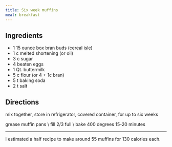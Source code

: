 ```yaml
---
title: Six week muffins
meal: breakfast
---
```


## Ingredients
* 1		15 ounce box bran buds (cereal isle)
* 1 c		melted shortening (or oil)
* 3 c		sugar
* 4		beaten eggs
* 1 Qt.	buttermilk
* 5 c 		flour (or 4 + 1c bran)
* 5 t		baking soda
* 2 t		salt

## Directions
mix together, store in refrigerator, covered container, for up to six weeks

grease muffin pans \\
fill 2/3 full \\
bake 400 degrees 15-20 minutes

- - - -
I estimated a half recipe to make around 55 muffins for 130 calories each.

